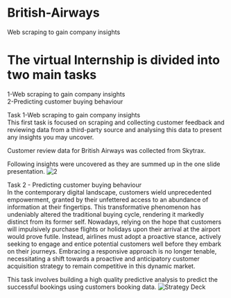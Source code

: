 # British-Airways
Web scraping to gain company insights

# The virtual Internship is divided into two main tasks
1-Web scraping to gain company insights\
2-Predicting customer buying behaviour

Task 1-Web scraping to gain company insights\
This first task is focused on scraping and collecting customer feedback and reviewing data from a third-party source and analysing this data to present any insights you may uncover.

Customer review data for British Airways was collected from Skytrax.

Following insights were uncovered as they are summed up in the one slide presentation.
![2](https://github.com/AbhilipsaJena/British-Airways/assets/117637851/05761c52-ce40-4673-af5d-dbf7cc11cf75)

Task 2 - Predicting customer buying behaviour\
In the contemporary digital landscape, customers wield unprecedented empowerment, granted by their unfettered access to an abundance of information at their fingertips. This transformative phenomenon has undeniably altered the traditional buying cycle, rendering it markedly distinct from its former self. Nowadays, relying on the hope that customers will impulsively purchase flights or holidays upon their arrival at the airport would prove futile. Instead, airlines must adopt a proactive stance, actively seeking to engage and entice potential customers well before they embark on their journeys. Embracing a responsive approach is no longer tenable, necessitating a shift towards a proactive and anticipatory customer acquisition strategy to remain competitive in this dynamic market.

This task involves building a high quality predictive analysis to predict the successful bookings using customers booking data.
![Strategy Deck](https://github.com/AbhilipsaJena/British-Airways/assets/117637851/d2813589-e309-426d-b6b2-c049a00db041)
